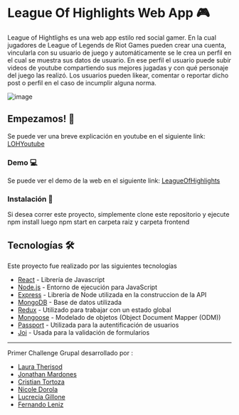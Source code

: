 # League Of Highlights Web App 🎮

League of Hightlighs es una web app estilo red social gamer. En la cual jugadores de League of Legends de Riot Games pueden crear una cuenta, vincularla con su usuario de juego y automáticamente se le crea un perfil en el cual se muestra sus datos de usuario. En ese perfil el usuario puede subir videos de youtube compartiendo sus mejores jugadas y con qué personaje del juego las realizó. Los usuarios pueden likear, comentar o reportar dicho post o perfil en el caso de incumplir alguna norma.


![image](frontend/public/assets/LOH.gif)

## Empezamos! 🚀

Se puede ver una breve explicación en youtube en el siguiente link: [LOHYoutube](https://youtu.be/sGFXLKGQklU)

### Demo 💻

Se puede ver el demo de la web en el siguiente link: [LeagueOfHighlights](https://leagueofhighlights.herokuapp.com/)

### Instalación 🔧

Si desea correr este proyecto, simplemente clone este repositorio  y ejecute 
npm install
luego
 npm start 
en carpeta raiz y carpeta frontend

## Tecnologías 🛠️

Este proyecto fue realizado por las siguientes tecnologías

* [React](https://reactjs.org/) - Librería de Javascript
* [Node.js](https://nodejs.org/en/) - Entorno de ejecución para JavaScript
* [Express](https://expressjs.com/) - Librería de Node utilizada en la construccion de la API
* [MongoDB](https://www.mongodb.com/) - Base de datos utilizada
* [Redux](https://react-redux.js.org/) -  Utilizado para trabajar con un estado global
* [Mongoose](https://mongoosejs.com/) - Modelado de objetos (Object Document Mapper (ODM))
* [Passport](http://www.passportjs.org/) - Utilizada para la autentificación de usuarios
* [Joi](https://www.npmjs.com/package/joi) - Usada para la validación de formularios

---
Primer Challenge Grupal desarrollado por :
 * [Laura Therisod](https://github.com/ltherisod/)
 * [Jonathan Mardones](https://github.com/jmardones94)
 * [Cristian Tortoza](https://github.com/CristianTortoza)
 * [Nicole Dorola](https://github.com/Ndorola)
 * [Lucrecia Gillone](https://github.com/LucreGillone)
 * [Fernando Leniz](https://github.com/FerLeniz)
